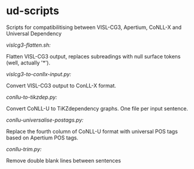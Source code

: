 # ud-scripts
Scripts for compatibilitising between VISL-CG3, Apertium, CoNLL-X and Universal Dependency

*vislcg3-flatten.sh:*

Flatten VISL-CG3 output, replaces subreadings with null surface tokens (well, actually '*').

*vislcg3-to-conllx-input.py:*

Convert VISL-CG3 output to ConLL-X format. 

*conllu-to-tikzdep.py:*

Convert CoNLL-U to TiKZdependency graphs. One file per input sentence.

*conllu-universalise-postags.py:*

Replace the fourth column of CoNLL-U format with universal POS tags based on Apertium
POS tags.

*conllu-trim.py:*

Remove double blank lines between sentences
